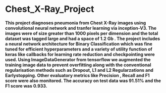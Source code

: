 # Chest_X-Ray_Project
**This project diagnoses pneumonia from Chest X-Ray images using convolutional neural network and tranfer learning via inception-V3. The images were of size greater than 1000 pixels per dimension and the total dataset was tagged large and had a space of 1.2 Gb . The project includes a neural network architecture for Binary Classification which was fine tuned for efficient hyperparameters and a variety of utility function of keras like callbacks for learning rate reduction and checkpointing were used. Using ImageDataGenerator from tensorflow we augmented the training image data to prevent overfitting along with the conventional regularisation methods such as Dropout, L1 and L2 Regularzations and Earlystopping. Other evaluatory metrics like Precision , Recall and F1 score were also monitored. The accuracy on test data was 91.51% and the F1 score was 0.933.** 

